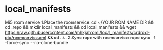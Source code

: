 # local_manifests
Mi5 room service
1.Place the roomservice: cd ~/YOUR ROM NAME DIR && cd .repo && mkdir local_manifests && cd local_manifests && wget https://raw.githubusercontent.com/mhkjahromi/local_manifests/crdroid-pie/roomservice.xml && cd ../..
2.Sync repo with roomservice: repo sync -f --force-sync --no-clone-bundle
